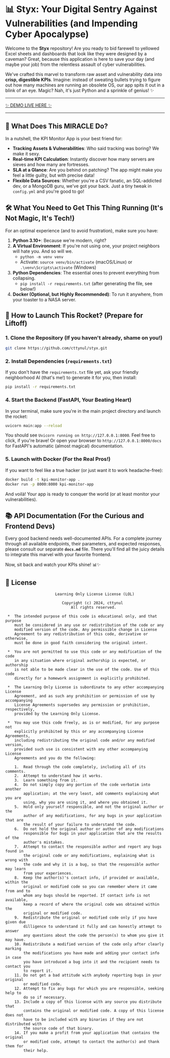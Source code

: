 # 📊 Styx: Your Digital Sentry Against Vulnerabilities (and Impending Cyber Apocalypse)


Welcome to the **Styx** repository! Are you ready to bid farewell to yellowed Excel sheets and dashboards that look like they were designed by a caveman? Great, because this application is here to save your day (and maybe your job) from the relentless assault of cyber vulnerabilities.

We've crafted this marvel to transform raw asset and vulnerability data into **crisp, digestible KPIs**. Imagine: instead of sweating bullets trying to figure out how many machines are running an obsolete OS, our app spits it out in a blink of an eye. Magic? Nah, it's just Python and a sprinkle of genius! ✨

---

[✨ DEMO LIVE HERE ✨](https://cttynul.github.io/styx)

---

## 🎯 What Does This MIRACLE Do?

In a nutshell, the KPI Monitor App is your best friend for:

* **Tracking Assets & Vulnerabilities**: Who said tracking was boring? We make it sexy.
* **Real-time KPI Calculation**: Instantly discover how many servers are sieves and how many are fortresses.
* **SLA at a Glance**: Are you behind on patching? The app might make you feel a little guilty, but with precise data!
* **Flexible Data Sources**: Whether you're a CSV fanatic, an SQL-addicted dev, or a MongoDB guru, we've got your back. Just a tiny tweak in `config.yml` and you're good to go!


## 🛠️ What You Need to Get This Thing Running (It's Not Magic, It's Tech!)

For an optimal experience (and to avoid frustration), make sure you have:

1.  **Python 3.10+**: Because we're modern, right?
2.  **A Virtual Environment**: If you're not using one, your project neighbors will hate you. And so will we.
    * `python -m venv venv`
    * Activate: `source venv/bin/activate` (macOS/Linux) or `.\venv\Scripts\activate` (Windows)
3.  **Python Dependencies**: The essential ones to prevent everything from collapsing.
    * `pip install -r requirements.txt` (after generating the file, see below!)
4.  **Docker (Optional, but Highly Recommended)**: To run it anywhere, from your toaster to a NASA server.


## 🚀 How to Launch This Rocket? (Prepare for Liftoff)

### 1. Clone the Repository (If you haven't already, shame on you!)

```bash
git clone https://github.com/cttynul/styx.git
```

### 2. Install Dependencies (`requirements.txt`)

If you don't have the `requirements.txt` file yet, ask your friendly neighborhood AI (that's me!) to generate it for you, then install:

```bash
pip install -r requirements.txt
```

### 4. Start the Backend (FastAPI, Your Beating Heart)

In your terminal, make sure you're in the main project directory and launch the rocket:

```bash
uvicorn main:app --reload
```

You should see `Uvicorn running on http://127.0.0.1:8000`. Feel free to click, if you're brave! Or open your browser to `http://127.0.0.1:8000/docs` for FastAPI's automatic (almost magical) documentation.

### 5. Launch with Docker (For the Real Pros!)

If you want to feel like a true hacker (or just want it to work headache-free):

```bash
docker build -t kpi-monitor-app .
docker run -p 8000:8000 kpi-monitor-app
```

And voilà! Your app is ready to conquer the world (or at least monitor your vulnerabilities).


## 📚 API Documentation (For the Curious and Frontend Devs)

Every good backend needs well-documented APIs. For a complete journey through all available endpoints, their parameters, and expected responses, please consult our separate **`docs.md`** file. There you'll find all the juicy details to integrate this marvel with your favorite frontend.

Now, sit back and watch your KPIs shine! 📊✨

## 🔑 License

```
                      Learning Only License License (LOL)

                         Copyright (c) 2024, cttynul
                             All rights reserved.

 *  The intended purpose of this code is educational only, and that purpose
    must be considered in any use or redistribution of the code or any
    modified version of the code. Any permissible change in License
    Agreement to any redistribution of this code, derivative or otherwise,
    must be done in good faith considering the original intent.

 *  You are not permitted to use this code or any modification of the code
    in any situation where original authorship is expected, or authorship
    is not able to be made clear in the use of the code. Use of this code
    directly for a homework assignment is explicitly prohibited.

 *  The Learning Only License is subordinate to any other accompanying License
    Agreement, and as such any prohibition or permission of use by accompanying
    License Agreements supersedes any permission or prohibition, respectively,
    provided by the Learning Only License.

 *  You may use this code freely, as is or modified, for any purpose not
    explicitly prohibited by this or any accompanying License Agreements, 
    including redistributing the original code and/or any modified version,
    provided such use is consistent with any other accompanying License 
    Agreements and you do the following:

    1.  Read through the code completely, including all of its comments.
    2.  Attempt to understand how it works.
    3.  Learn something from it.
    4.  Do not simply copy any portion of the code verbatim into another
        application; at the very least, add comments explaining what you are
        using, why you are using it, and where you obtained it.
    5.  Hold only yourself responsible, and not the original author or the 
        author of any modifications, for any bugs in your application that are
        the result of your failure to understand the code.
    6.  Do not hold the original author or author of any modifications
        responsible for bugs in your application that are the results of the
        author's mistakes.
    7.  Attempt to contact the responsible author and report any bugs found in
        the original code or any modifications, explaining what is wrong with
        the code and why it is a bug, so that the responsible author may learn
        from your experiences.
    8.  Keep the author(s)'s contact info, if provided or available, within the
        original or modified code so you can remember where it came from and to
        whom any bugs should be reported. If contact info is not available,
        keep a record of where the original code was obtained within the
        original or modified code.
    9.  Redistribute the original or modified code only if you have given due
        dilligence to understand it fully and can honestly attempt to answer 
        any questions about the code the person(s) to whom you give it may have.
    10. Redistribute a modified version of the code only after clearly marking
        the modifications you have made and adding your contact info in case
        you have introduced a bug into it and the recipient needs to contact you
        to report it.
    11. Do not get a bad attitude with anybody reporting bugs in your original
        or modified code.
    12. Attempt to fix any bugs for which you are responsible, seeking help to
        do so if necessary.
    13. Include a copy of this license with any source you distribute that
        contains the original or modified code. A copy of this license does not
        have to be included with any binaries if they are not distributed with
        the source code of that binary.
    14. If you make a profit from your application that contains the original
        or modified code, attempt to contact the author(s) and thank them for
        their help.
```